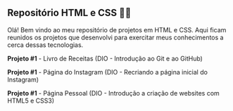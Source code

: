 ## Repositório HTML e CSS :woman_technologist:

Olá! Bem vindo ao meu repositório de projetos em HTML e CSS. Aqui ficam reunidos os projetos que desenvolvi para exercitar meus conhecimentos a cerca dessas tecnologias.



**Projeto #1** - Livro de Receitas (DIO - Introdução ao Git e ao GitHub)

**Projeto #1** - Página do Instagram (DIO - Recriando a página inicial do Instagram)

**Projeto #1** - Página Pessoal (DIO - Introdução a criação de websites com HTML5 e CSS3)

